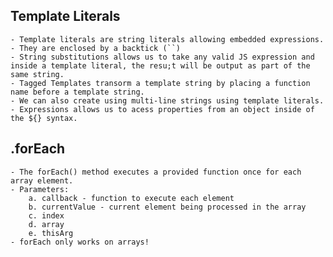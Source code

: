 ## Template Literals
    - Template literals are string literals allowing embedded expressions.
    - They are enclosed by a backtick (``)
    - String substitutions allows us to take any valid JS expression and inside a template literal, the resu;t will be output as part of the same string.
    - Tagged Templates transorm a template string by placing a function name before a template string.
    - We can also create using multi-line strings using template literals. 
    - Expressions allows us to acess properties from an object inside of the ${} syntax.

## .forEach
    - The forEach() method executes a provided function once for each array element.
    - Parameters:
        a. callback - function to execute each element
        b. currentValue - current element being processed in the array
        c. index
        d. array
        e. thisArg
    - forEach only works on arrays!